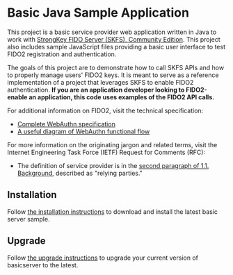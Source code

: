 # Basic Java Sample Application
This project is a basic service provider web application written in Java to work with [StrongKey FIDO Server (SKFS), Community Edition](https://github.com/StrongKey/fido2). This project also includes sample JavaScript files providing a basic user interface to test FIDO2 registration and authentication.

The goals of this project are to demonstrate how to call SKFS APIs and how to properly manage users' FIDO2 keys. It is meant to serve as a reference implementation of a project that leverages SKFS to enable FIDO2 authentication. **If you are an application developer looking to FIDO2-enable an application, this code uses examples of the FIDO2 API calls.**

For additional information on FIDO2, visit the technical specification:

- [Complete WebAuthn specification](https://www.w3.org/TR/webauthn)
- [A useful diagram of WebAuthn functional flow](https://www.w3.org/TR/webauthn/#api)

For more information on the originating jargon and related terms, visit the Internet Engineering Task Force (IETF) Request for Comments (RFC):

- The definition of service provider is in the [second paragraph of 1.1. Background](https://tools.ietf.org/html/rfc3647#section-1.1), described as "relying parties."

## Installation
Follow [the installation instructions](docs/Installation_Guide_Linux.md) to download and install the latest basic server sample.

## Upgrade
Follow [the upgrade instructions](docs/Upgrade_Guide_Linux.md) to upgrade your current version of basicserver to the latest.
